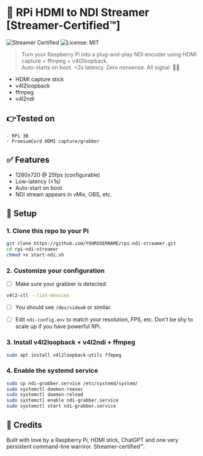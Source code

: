 # 🧢 RPi HDMI to NDI Streamer [Streamer-Certified™]

![Streamer Certified](https://img.shields.io/badge/NDI-ready-brightgreen?style=flat-square)
![License: MIT](https://img.shields.io/badge/License-MIT-yellow.svg?style=flat-square)

> Turn your Raspberry Pi into a plug-and-play NDI encoder using HDMI capture + ffmpeg + v4l2loopback.  
> Auto-starts on boot. <2s latency. Zero nonsense. All signal. 🎥📡


- HDMI capture stick
- v4l2loopback
- ffmpeg
- v4l2ndi

## 👉Tested on
	- RPi 3B 
	- PremiumCord HDMI capture/grabber


## ✅ Features
- 1280x720 @ 25fps (configurable)
- Low-latency (<1s)
- Auto-start on boot
- NDI stream appears in vMix, OBS, etc.

## 🚀 Setup

### 1. Clone this repo to your Pi

```bash
git clone https://github.com/YOURUSERNAME/rpi-ndi-streamer.git
cd rpi-ndi-streamer
chmod +x start-ndi.sh
```

### 2. Customize your configuration

- [ ] Make sure your grabber is detected:
```bash
v4l2-ctl --list-devices
```
- [ ] You should see `/dev/video0` or similar.

- [ ] Edit `ndi-config.env` to match your resolution, FPS, etc. Don't be shy to scale up if you have powerful RPi. 

### 3. Install v4l2loopback + v4l2ndi + ffmpeg

```bash
sudo apt install v4l2loopback-utils ffmpeg
```

### 4. Enable the systemd service

```bash
sudo cp ndi-grabber.service /etc/systemd/system/
sudo systemctl daemon-reexec
sudo systemctl daemon-reload
sudo systemctl enable ndi-grabber.service
sudo systemctl start ndi-grabber.service
```

## 🧢 Credits

Built with love by a Raspberry Pi, HDMI stick, ChatGPT and one very persistent command-line warriror. Streamer-certified™.
